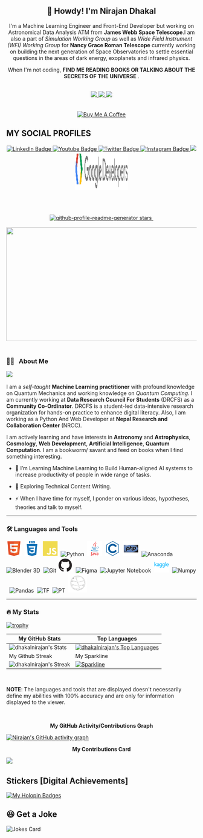  <h2 align="center"> 🤠 Howdy! I'm Nirajan Dhakal </h2>

<p align="center">I'm a Machine Learning Engineer and Front-End Developer but working on Astronomical Data Analysis ATM from <b>James Webb Space Telescope</b>.I am also a part of <i>Simulation Working Group </i> as well as <i>Wide Field Instrument (WFI) Working Group</i> for <b>Nancy Grace Roman Telescope</b> currently working on building the next generation of Space Observatories to settle essential questions in the areas of dark energy, exoplanets and infrared physics.</p> <p align="center"> When I'm not coding, <b> FIND ME READING BOOKS OR TALKING ABOUT THE SECRETS OF THE UNIVERSE </b>. </p>

<br>

<div id="badges" align="center">
  <a href="https://www.linkedin.com/in/nirajandhakal07" target="_blank"> <img src="https://img.shields.io/badge/-nirajandhakal07-blue?style=for-the-badge&logo=Linkedin&logoColor=white"> </a>
  <a href="mailto:nirajandhakal.dev@gmail.com" target="_blank"> <img src="https://img.shields.io/badge/Nirajan-D14836?style=for-the-badge&logo=gmail&logoColor=white"> </a>
  <a href="https://twitter.com/nirajandhakal_7" target="_blank"> <img src="https://img.shields.io/badge/nirajandhakal_7-1DA1F2?style=for-the-badge&logo=twitter&logoColor=black"> </a>
</div>
<br>
<br>

<div id="badges" align="center">
  <a href="https://www.buymeacoffee.com/dhakalnirajan" target="_blank"> <img src="https://cdn.buymeacoffee.com/buttons/default-orange.png" alt="Buy Me A Coffee" height="42" width="175"></a>
</div>

## MY SOCIAL PROFILES

<div id="badges" align="center">
  <a href="https://www.linkedin.com/in/nirajandhakal07">
    <img src="https://img.shields.io/badge/LinkedIn-blue?style=for-the-badge&logo=linkedin&logoColor=white" alt="LinkedIn Badge"/>
  </a>
  <a href="https://www.youtube.com/@nirajan.cosmos">
    <img src="https://img.shields.io/badge/YouTube-red?style=for-the-badge&logo=youtube&logoColor=white" alt="Youtube Badge"/>
  </a>
  <a href="https://www.twitter.com/nirajandhakal_7">
    <img src="https://img.shields.io/badge/Twitter-black?style=for-the-badge&logo=twitter&logoColor=white" alt="Twitter Badge"/>
  </a>
  <a href="https://www.instagram.com/nirajandhakal.dev">
    <img src="https://img.shields.io/badge/Instagram-E4405F?style=for-the-badge&logo=instagram&logoColor=white" alt="Instagram Badge"/>
  </a>
  <a href="https://www.kaggle.com/agamotto">
    <img src="https://img.shields.io/badge/Kaggle-20BEFF?style=for-the-badge&logo=Kaggle&logoColor=white"/> <br>
  <a href="https://g.dev/dhakalnirajan">
    <img src="./img/gdev.svg" height="100" width="140"/>
</div>

  <br> <br>
  
<div id="count" align="center">
<a href="https://github.com/dhakalnirajan/dhakalnirajan/stargazers" target="blank">
<img src="https://img.shields.io/github/stars/dhakalnirajan/dhakalnirajan?style=for-the-badge&color=00021F" alt="github-profile-readme-generator stars"/>
</a>
  <img src="https://komarev.com/ghpvc/?username=dhakalnirajan&style=for-the-badge&color=49308F" alt="">
</div>

  <br>
  
<div align="center">
  <img src="https://media.giphy.com/media/dWesBcTLavkZuG35MI/giphy.gif" width="600" height="300"/>
</div>

  <br>
  
### 🧑‍💻 &nbsp; About Me

<div id="header" align="left">
  <img src="https://media.giphy.com/media/WUlplcMpOCEmTGBtBW/giphy.gif" width="100">
</div>
  
I am a *self-taught* **Machine Learning practitioner** with profound knowledge on Quantum Mechanics and working knowledge on *Quantum Computing*. I am currently working at **Data Research Council For Students** (DRCFS) as a **Community Co-Ordinator**. DRCFS is a student-led data-intensive research organization for hands-on practice to enhance digital literacy. Also, I am working as a Python And Web Developer at **Nepal Research and Collaboration Center** (NRCC).

I am actively learning and have interests in **Astronomy** and **Astrophysics**, **Cosmology**, **Web Development**, **Artificial Intelligence**, **Quantum Computation**. I am a bookworm/ savant and feed on books when I find something interesting.

- 🔭 I’m Learning Machine Learning to Build Human-aligned AI systems to increase productivity of people in wide range of tasks.

- 🌱 Exploring Technical Content Writing.

- ⚡ When I have time for myself, I ponder on various ideas, hypotheses, theories and talk to myself.

---

### 🛠️ Languages and Tools

<div>
  <img src="./img/html5-original.svg" title="HTML5" alt="HTML" width="40" height="40"/>&nbsp;
  <img src="./img/css3-plain-wordmark.svg"  title="CSS3" alt="CSS" width="40" height="40"/>&nbsp;
  <img src="./img/javascript-plain.svg" title="JavaScript" alt="JavaScript" width="40" height="40"/>&nbsp;
  <img src="https://cdn.jsdelivr.net/gh/devicons/devicon/icons/python/python-original.svg" title="Python" alt="Python" width="40" height="40"/>&nbsp;
  <img src="./img/java-original-wordmark.svg" title="Java" alt="Java" width="40" height="40"/>&nbsp;
  <img src="./img/c-line.svg" title="C" alt="C Programming" width="40" height="40">&nbsp;
  <img src="./img/php-original.svg" title="PHP" alt="PHP Programming" width="40" height="40">&nbsp;
  <img src="https://cdn.jsdelivr.net/gh/devicons/devicon/icons/anaconda/anaconda-original.svg" title="Anaconda" alt="Anaconda" width="40" height="40" />&nbsp;
  <img src="https://cdn.jsdelivr.net/gh/devicons/devicon/icons/blender/blender-original.svg" title="Blender 3D" alt="Blender 3D" width="40" height="40"/>&nbsp;
  <img src="https://cdn.jsdelivr.net/gh/devicons/devicon/icons/git/git-plain-wordmark.svg" title="Git" alt="Git" width="40" height="40"/>
  <img src="./img/github.png" title="Github" alt="Github" width="40" height="40"/>&nbsp;
  <img src="https://cdn.jsdelivr.net/gh/devicons/devicon/icons/figma/figma-original.svg" title="Figma" alt="Figma" width="40" height="40"/>&nbsp;
  <img src="https://cdn.jsdelivr.net/gh/devicons/devicon/icons/jupyter/jupyter-original-wordmark.svg" title="Jupyter" alt="Jupyter Notebook" width="40" height="40"/>&nbsp;
  <img src="./img/kaggle-original-wordmark.svg" title="Kaggle" alt="Kaggle" width="40" height="40"/>&nbsp;
  <img src="https://cdn.jsdelivr.net/gh/devicons/devicon/icons/numpy/numpy-original.svg" title="Numpy" alt="Numpy" width="40" height="40"/>&nbsp;
  <img src="https://cdn.jsdelivr.net/gh/devicons/devicon/icons/pandas/pandas-original-wordmark.svg" title="Pandas" alt="Pandas" width="40" height="40" />&nbsp;
  <img src="https://cdn.jsdelivr.net/gh/devicons/devicon/icons/tensorflow/tensorflow-original.svg" title="Tensorflow" alt="TF" alt="Tensorflow" width="50" height="50"/>&nbsp;
  <img src="https://cdn.jsdelivr.net/gh/devicons/devicon/icons/pytorch/pytorch-original.svg" title="PyTorch" alt="PT" alt="PyTorch" width="50" height="50"/>&nbsp;
  <img src="./img/qiskit.gif" title="Qiskit" alt="Qiskit" width="50" height="50" />&nbsp;
</div>

---

### 🔥 My Stats

[![trophy](https://github-profile-trophy.vercel.app/?username=dhakalnirajan&column=-1&theme=radical&no-frame=true)](https://github.com/ryo-ma/github-profile-trophy)

| My GitHub Stats                                                                                                                                  | Top Languages                                                                                                                                                                                   |
| ------------------------------------------------------------------------------------------------------------------------------------------------ | ----------------------------------------------------------------------------------------------------------------------------------------------------------------------------------------------- |
| ![dhakalnirajan's Stats](https://github-readme-stats.vercel.app/api?username=dhakalnirajan&theme=synthwave&show_icons=true&hide_border=true&count_private=true&show=prs_merged,prs_merged_percentage&width=500) | [![dhakalnirajan's Top Languages](https://github-readme-stats.vercel.app/api/top-langs/?username=dhakalnirajan&theme=synthwave&hide_border=true&layout=donut-vertical&langs_count=15&size_weight=0.1&count_weight=1)](https://github.com/dhakalnirajan/github-readme-stats) |
| My Github Streak                                                                                                                                 | My Sparkline                                                                                                                                                                                    |
| ![dhakalnirajan's Streak](https://github-readme-streak-stats.herokuapp.com/?user=dhakalnirajan&theme=synthwave&hide_border=true)                | [![Sparkline](https://stars.medv.io/Naereen/badges.svg)](https://stars.medv.io/dhakalnirajan/dhakalnirajan)                                                                                            |

<br>
  
**NOTE**: The languages and tools that are displayed doesn't necessarily define my abilities with 100% accuracy and are only for information displayed to the viewer.
  
<br>
  
<p align="center"><b>My GitHub Activity/Contributions Graph</b></p>

[![Nirajan's GitHub activity graph](https://github-readme-activity-graph.vercel.app/graph?username=dhakalnirajan&bg_color=190a19&color=4d92db&line=df58ae&point=8f66ff&area=true&hide_border=true&title_color=6682aeff&radius=30)](https://github-readme-activity-graph.vercel.app/graph?username=dhakalnirajan&bg_color=190a19&color=4d92db&line=df58ae&point=8f66ff&area=true&hide_border=true&title_color=6682aeff&radius=30)

<!-- NOTE: ERROR! The API to render activity graph is not working. It seems that the API is not rendering. -->

<p align="center"> <b> My Contributions Card</b> </p>

![](https://github-profile-summary-cards.vercel.app/api/cards/profile-details?username=dhakalnirajan&theme=monokai)

## Stickers [Digital Achievements]

[![My Holopin Badges](https://holopin.me/dhakalnirajan)](https://holopin.io/@dhakalnirajan)

## 😆 Get a Joke

![Jokes Card](https://readme-jokes.vercel.app/api)
